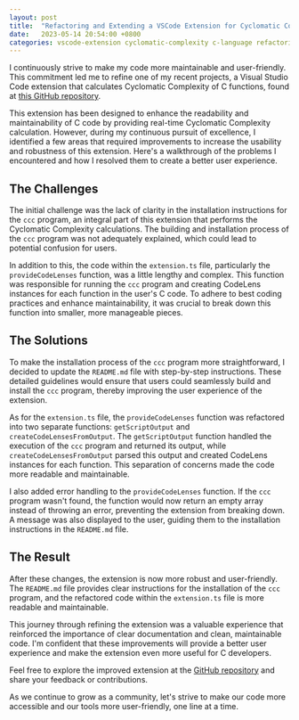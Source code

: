 ```yaml
---
layout: post
title:  "Refactoring and Extending a VSCode Extension for Cyclomatic Complexity"
date:   2023-05-14 20:54:00 +0800
categories: vscode-extension cyclomatic-complexity c-language refactoring clang
---
```


I continuously strive to make my code more maintainable and user-friendly. This commitment led me to refine one of my recent projects, a Visual Studio Code extension that calculates Cyclomatic Complexity of C functions, found at [this GitHub repository](https://github.com/ChinChangYang/cyclomatic-complexity-c). 

This extension has been designed to enhance the readability and maintainability of C code by providing real-time Cyclomatic Complexity calculation. However, during my continuous pursuit of excellence, I identified a few areas that required improvements to increase the usability and robustness of this extension. Here's a walkthrough of the problems I encountered and how I resolved them to create a better user experience.

## The Challenges

The initial challenge was the lack of clarity in the installation instructions for the `ccc` program, an integral part of this extension that performs the Cyclomatic Complexity calculations. The building and installation process of the `ccc` program was not adequately explained, which could lead to potential confusion for users.

In addition to this, the code within the `extension.ts` file, particularly the `provideCodeLenses` function, was a little lengthy and complex. This function was responsible for running the `ccc` program and creating CodeLens instances for each function in the user's C code. To adhere to best coding practices and enhance maintainability, it was crucial to break down this function into smaller, more manageable pieces.

## The Solutions

To make the installation process of the `ccc` program more straightforward, I decided to update the `README.md` file with step-by-step instructions. These detailed guidelines would ensure that users could seamlessly build and install the `ccc` program, thereby improving the user experience of the extension.

As for the `extension.ts` file, the `provideCodeLenses` function was refactored into two separate functions: `getScriptOutput` and `createCodeLensesFromOutput`. The `getScriptOutput` function handled the execution of the `ccc` program and returned its output, while `createCodeLensesFromOutput` parsed this output and created CodeLens instances for each function. This separation of concerns made the code more readable and maintainable.

I also added error handling to the `provideCodeLenses` function. If the `ccc` program wasn't found, the function would now return an empty array instead of throwing an error, preventing the extension from breaking down. A message was also displayed to the user, guiding them to the installation instructions in the `README.md` file.

## The Result

After these changes, the extension is now more robust and user-friendly. The `README.md` file provides clear instructions for the installation of the `ccc` program, and the refactored code within the `extension.ts` file is more readable and maintainable.

This journey through refining the extension was a valuable experience that reinforced the importance of clear documentation and clean, maintainable code. I'm confident that these improvements will provide a better user experience and make the extension even more useful for C developers.

Feel free to explore the improved extension at the [GitHub repository](https://github.com/ChinChangYang/cyclomatic-complexity-c) and share your feedback or contributions.

As we continue to grow as a community, let's strive to make our code more accessible and our tools more user-friendly, one line at a time.
